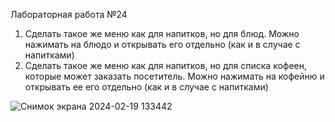 Лабораторная работа №24

1. Сделать такое же меню как для напитков, но для блюд. Можно нажимать на блюдо и открывать его отдельно (как и в случае с напитками)
2. Сделать такое же меню как для напитков, но для списка кофеен, которые может заказать посетитель. Можно нажимать на кофейню и открывать ее его отдельно (как и в случае с напитками)


![Снимок экрана 2024-02-19 133442](https://github.com/HaarDD/coffee_shop_24/assets/43574781/d7ccf92b-ac3c-4d47-98a2-dde71e4598b2)
